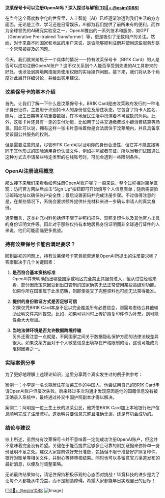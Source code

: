 **汶莱保号卡可以注册OpenAI吗？深入探讨与解答[[TG💪+ @esim1088](https://t.me/s/esim1088)]**

在当今这个高度数字化的世界里，人工智能（AI）已经逐渐渗透到我们生活的方方面面。无论是工作、学习还是日常娱乐，AI都为我们提供了前所未有的便利。而作为全球领先的AI研究实验室之一，OpenAI推出的一系列技术和服务，如GPT（Generative Pre-trained Transformer）等，更是吸引了无数用户的关注。然而，对于来自不同国家和地区的用户来说，是否能够顺利注册并使用这些服务却是一个常常被提及的问题。

今天，我们就来聚焦于一个具体的情况——持有汶莱保号卡（BR1K Card）的人是否可以成功注册OpenAI账户？这不仅关系到个人能否享受到先进的AI工具带来的好处，也涉及到跨境网络服务使用权限的实际操作问题。接下来，我们将从多个角度对此展开详细讨论，并给出实用建议。

### 汶莱保号卡的基本介绍

首先，让我们了解一下什么是汶莱保号卡。BR1K Card是由汶莱政府发行的一种电子身份证件，主要用于识别持卡人的身份信息及居住状态。它包含了持卡人姓名、照片、出生日期等多项重要数据，在本地居民生活中扮演着不可或缺的角色。此外，这张卡片还具有一定的支付功能，比如用于公共交通缴费或小额消费结算等场景。因此可以说，拥有这样一张卡片意味着你是合法居住于汶莱境内，并且具备享受该国公共服务的权利。

但是需要注意的是，尽管BR1K Card可以证明你的身份合法性，但它并不能直接等同于其他形式的国际通用身份认证文件，例如护照或者签证。所以当我们试图通过这种方式去申请某些特定类型的在线账号时，可能会遇到一些限制条件。

### OpenAI注册流程概览

那么接下来我们来看看如何注册OpenAI账户呢？一般来说，整个过程相对简单直观：访问官方网站后点击“Sign Up”按钮即可开始填写个人信息表单；随后需要验证邮箱地址以确保账户安全性；最后设置密码并完成注册步骤。不过值得注意的是，在某些情况下，系统会要求额外提供补充材料来进一步确认申请人的真实身份。

通常而言，这类补充材料包括但不限于护照扫描件、驾照复印件以及其他官方出具的身份证明文件等。因此对于那些仅持有本地居民身份证明而非全球通行证件的人来说，他们可能面临更多挑战。

### 持有汶莱保号卡能否满足要求？

回到最初的问题上，持有汶莱保号卡究竟能否满足OpenAI所提出的注册要求呢？答案取决于几个关键因素：

1. **是否符合基本资格标准**  
   OpenAI并未明确指出哪些国家或地区完全禁止其服务进入，但从过往经验来看，部分因政策原因受到出口管制的国家确实无法正常使用某些高级别功能。如果你所在国家属于此类范畴，则即使提交了完整资料也可能无法获得批准。

2. **提供的身份验证方式是否足够可信**  
   如果仅凭BR1K Card本身不足以完全覆盖所有必要信息，则需考虑结合其他辅助证明文件共同提交。比如，如果可以同时上传护照复印件作为补充，则可能性会大大增加。

3. **当地法律环境是否允许数据跨境传输**  
   另外还需注意一点就是，不同国家之间关于数据隐私保护方面的法律法规差异很大。如果汶莱方面对于个人敏感信息出境存在严格限制的话，这也可能成为阻碍因素之一。

### 实际案例分享

为了更好地理解上述理论知识，这里分享两个真实发生过的例子供参考：

案例一：小李是一名长期居住在汶莱工作的中国人，他尝试用自己的BR1K Card申请OpenAI账户但屡次失败。后来经过多次沟通才发现原因是他的国籍信息没有被正确录入系统中，最终通过补交中国护照副本才得以解决。

案例二：阿明是一位土生土长的汶莱公民，他凭借BR1K Card加上本地银行账户信息顺利完成了注册流程。这表明只要信息完整且准确无误，还是有机会成功的。

### 结论与建议

综上所述，虽然持有汶莱保号卡并不意味着一定能成功注册OpenAI账户，但这并不意味着完全没有希望。关键在于能否提供足够多且可靠的附加证据来弥补单一身份证明不足之处。建议大家提前做好充分准备，包括但不限于准备好护照复印件、银行对账单等相关文件，并耐心等待审核结果。同时也可以多留意官方渠道发布的最新消息，以便及时调整策略。

无论最终结果如何，请记住保持积极乐观的心态面对挑战！毕竟科技的进步是为了让每个人都能从中受益，而不是制造障碍。希望大家都能早日实现自己的目标！

[[TG💪+ @esim1088](https://t.me/s/esim1088) ![Image](https://i.postimg.cc/4NQfJmqS/Snipaste-2025-05-13-00-14-12.png)]